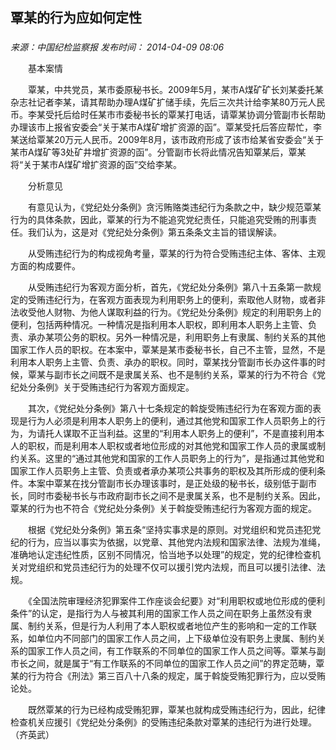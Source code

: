 ## 覃某的行为应如何定性

### 

_来源：中国纪检监察报_ _发布时间： 2014-04-09 08:06_

　　基本案情

　　覃某，中共党员，某市委原秘书长。2009年5月，某市A煤矿矿长刘某委托某杂志社记者李某，请其帮助办理A煤矿扩储手续，先后三次共计给李某80万元人民币。李某受托后给时任某市市委秘书长的覃某打电话，请覃某协调分管副市长帮助办理该市上报省安委会“关于某市A煤矿增扩资源的函”。覃某受托后答应帮忙，李某送给覃某20万元人民币。2009年8月，该市政府形成了该市给某省安委会“关于某市A煤矿等3处矿井增扩资源的函”。分管副市长将此情况告知覃某后，覃某将“关于某市A煤矿增扩资源的函”交给李某。

　　分析意见

　　有意见认为，《党纪处分条例》贪污贿赂类违纪行为条款之中，缺少规范覃某行为的具体条款，因此，覃某的行为不能追究党纪责任，只能追究受贿的刑事责任。我们认为，这是对《党纪处分条例》第五条条文主旨的错误解读。

　　从受贿违纪行为的构成视角考量，覃某的行为符合受贿违纪主体、客体、主观方面的构成要件。

　　从受贿违纪行为客观方面分析，首先，《党纪处分条例》第八十五条第一款规定的受贿违纪行为，在客观方面表现为利用职务上的便利，索取他人财物，或者非法收受他人财物、为他人谋取利益的行为。《党纪处分条例》规定的利用职务上的便利，包括两种情况。一种情况是指利用本人职权，即利用本人职务上主管、负责、承办某项公务的职权。另外一种情况是，利用职务上有隶属、制约关系的其他国家工作人员的职权。在本案中，覃某是某市委秘书长，自己不主管，显然，不是利用本人职务上主管、负责、承办的职权。同时，覃某找分管副市长办这件事的时候，覃某与副市长之间既不是隶属关系、也不是制约关系，覃某的行为不符合《党纪处分条例》关于受贿违纪行为客观方面规定。

　　其次，《党纪处分条例》第八十七条规定的斡旋受贿违纪行为在客观方面的表现是行为人必须是利用本人职务上的便利，通过其他党和国家工作人员职务上的行为，为请托人谋取不正当利益。这里的“利用本人职务上的便利”，不是直接利用本人的职权，而是利用本人职权或者地位形成的对其他党和国家工作人员的隶属或制约关系。这里的“通过其他党和国家的工作人员职务上的行为”，是指通过其他党和国家工作人员职务上主管、负责或者承办某项公共事务的职权及其所形成的便利条件。本案中覃某在找分管副市长办理该事时，是正处级的秘书长，级别低于副市长，同时市委秘书长与市政府副市长之间不是隶属关系，也不是制约关系。因此，覃某的行为也不符合《党纪处分条例》关于斡旋受贿违纪行为客观方面的规定。

　　根据《党纪处分条例》第五条“坚持实事求是的原则。对党组织和党员违犯党纪的行为，应当以事实为依据，以党章、其他党内法规和国家法律、法规为准绳，准确地认定违纪性质，区别不同情况，恰当地予以处理”的规定，党的纪律检查机关对党组织和党员违纪行为的处理不仅可以援引党内法规，而且可以援引法律、法规。

　　《全国法院审理经济犯罪案件工作座谈会纪要》对“利用职权或地位形成的便利条件”的认定，是指行为人与被其利用的国家工作人员之间在职务上虽然没有隶属、制约关系，但是行为人利用了本人职权或者地位产生的影响和一定的工作联系，如单位内不同部门的国家工作人员之间，上下级单位没有职务上隶属、制约关系的国家工作人员之间，有工作联系的不同单位的国家工作人员之间等。覃某与副市长之间，就是属于“有工作联系的不同单位的国家工作人员之间”的界定范畴，覃某的行为符合《刑法》第三百八十八条的规定，属于斡旋受贿犯罪行为，应以受贿论处。

　　既然覃某的行为已经构成受贿犯罪，覃某也就构成受贿违纪行为，因此，纪律检查机关应援引《党纪处分条例》的受贿违纪条款对覃某的违纪行为进行处理。（齐英武）